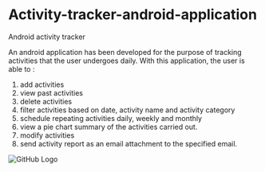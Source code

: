 # Activity-tracker-android-application
Android activity tracker

An android application has been developed for the purpose of tracking activities that the user undergoes daily.
With this application, the user is able to :
1) add activities
2) view past activities
3) delete activities
4) filter activities based on date, activity name and activity category
5) schedule repeating activities daily, weekly and monthly
6) view a pie chart summary of the activities carried out.
7) modify activities
8) send activity report as an email attachment to the specified email.

![GitHub Logo](/images/full.png)

